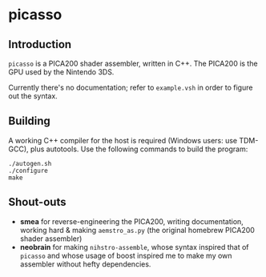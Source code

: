 # picasso

## Introduction

`picasso` is a PICA200 shader assembler, written in C++. The PICA200 is the GPU used by the Nintendo 3DS.

Currently there's no documentation; refer to `example.vsh` in order to figure out the syntax.

## Building

A working C++ compiler for the host is required (Windows users: use TDM-GCC), plus autotools. Use the following commands to build the program:

    ./autogen.sh
    ./configure
    make

## Shout-outs

- **smea** for reverse-engineering the PICA200, writing documentation, working hard & making `aemstro_as.py` (the original homebrew PICA200 shader assembler)
- **neobrain** for making `nihstro-assemble`, whose syntax inspired that of `picasso` and whose usage of boost inspired me to make my own assembler without hefty dependencies.
